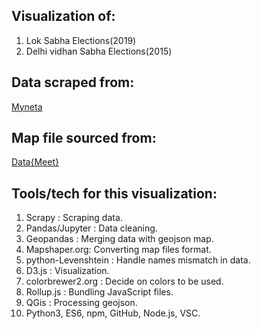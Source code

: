 ## Visualization of:
1. Lok Sabha Elections(2019)
2. Delhi vidhan Sabha Elections(2015)

## Data scraped from: 
[Myneta](http://www.myneta.info/)

## Map file sourced from: 
[Data{Meet}](http://datameet.org/2017/03/15/home-for-all-our-maps/)

## Tools/tech for this visualization:
1. Scrapy : Scraping data.
2. Pandas/Jupyter : Data cleaning.
3. Geopandas : Merging data with geojson map.
4. Mapshaper.org: Converting map files format.
5. python-Levenshtein : Handle names mismatch in data.
6. D3.js : Visualization.
7. colorbrewer2.org : Decide on colors to be used.
8. Rollup.js : Bundling JavaScript files.
9. QGis : Processing geojson.
10. Python3, ES6, npm, GitHub, Node.js, VSC.
